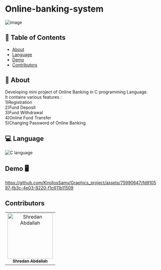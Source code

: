 # Online-banking-system

![image]()


## 📝 Table of Contents

- [About](#about)
- [Language](#language)
- [Demo](#demo)
- [Contributors](#contributors)

## 📙 About <a name = "about"></a>
Developing mini project of Online Banking in C programming Language.
<br />
It contains various features :
<br />
1)Registration
<br />
2)Fund Deposit
<br />
3)Fund Withdrawal
<br />
4)Online Fund Transfer
<br />
5)Changing Password of Online Banking 


## 💻 Language <a name = "Language"></a>

![C language](https://i.postimg.cc/JnS1qVQn/1200px-C-Programming-Language-svg.png)

## Demo 🖥️ <a name = "demo"></a>
https://github.com/KirollosSamy/Graphics_project/assets/75990647/fd910597-fb3c-4e03-8220-f1c611b11509

## Contributors <a name = "contributors"></a>

<table>
  <tr>
    <td align="center">
    <a href="https://github.com/shredanabdullah" target="_black">
    <img src="https://avatars.githubusercontent.com/u/105118008?v=4" width="150px;" alt="Shredan Abdallah"/>
    <br />
    <sub><b>Shredan Abdallah</b></sub></a>
    </td>
